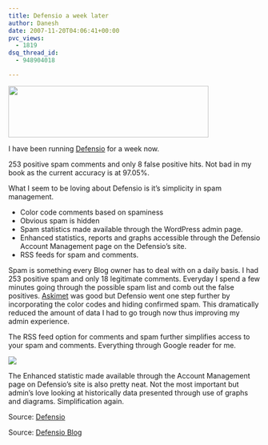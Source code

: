 ```yaml
---
title: Defensio a week later
author: Danesh
date: 2007-11-20T04:06:41+00:00
pvc_views:
  - 1819
dsq_thread_id:
  - 948904018

---
```

<img loading="lazy" src="http://img156.imageshack.us/img156/9283/derfensiobanneryv1.jpg" height="103" width="400" />

I have been running [Defensio][1] for a week now.

253 positive spam comments and only 8 false positive hits. Not bad in my book as the current accuracy is at 97.05%.

What I seem to be loving about Defensio is it&#8217;s simplicity in spam management.

  * Color code comments based on spaminess
  * Obvious spam is hidden
  * Spam statistics made available through the WordPress admin page.
  * Enhanced statistics, reports and graphs accessible through the Defensio Account Management page on the Defensio&#8217;s site.
  * RSS feeds for spam and comments.

Spam is something every Blog owner has to deal with on a daily basis. I had 253 positive spam and only 18 legitimate comments. Everyday I spend a few minutes going through the possible spam list and comb out the false positives. [Askimet][2] was good but Defensio went one step further by incorporating the color codes and hiding confirmed spam. This dramatically reduced the amount of data I had to go trough now thus improving my admin experience.

The RSS feed option for comments and spam further simplifies access to your spam and comments. Everything through Google reader for me.

[![][3]][4]

The Enhanced statistic made available through the Account Management page on Defensio&#8217;s site is also pretty neat. Not the most important but admin&#8217;s love looking at historically data presented through use of graphs and diagrams. Simplification again.

Source: [Defensio][1]

Source: [Defensio Blog][5]

 [1]: http://defensio.com/
 [2]: http://akismet.com/
 [3]: http://img510.imageshack.us/img510/2087/defensioadminkv5.th.png
 [4]: http://img510.imageshack.us/img510/2087/defensioadminkv5.png
 [5]: http://blog.defensio.com/